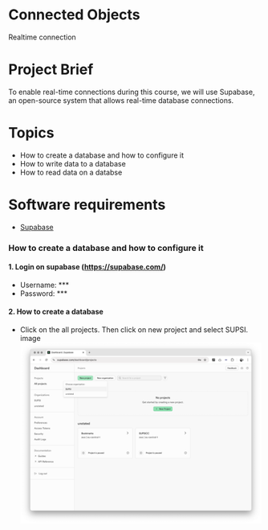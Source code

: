 # Connected Objects
Realtime connection


# Project Brief
To enable real-time connections during this course, we will use Supabase, an open-source system that allows real-time database connections.

# Topics
- How to create a database and how to configure it
- How to write data to a database
- How to read data on a databse

# Software requirements
- [Supabase](https://supabase.com/)

### How to create a database and how to configure it 
#### 1. Login on supabase (https://supabase.com/)
- Username: ***
- Password: ***

#### 2. How to create a database
- Click on the all projects. Then click on new project and select SUPSI.
image ![supabase](https://github.com/leonardoa/maind-2025/blob/main/assets/supabase/1.png?raw=true)